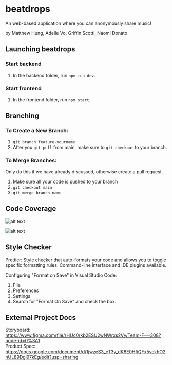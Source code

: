 # beatdrops

An web-based application where you can anonymously share music!

by Matthew Hung, Adelle Vo, Griffin Scotti, Naomi Donato

## Launching beatdrops

### Start backend

1. In the backend folder, run `npm run dev`.

### Start frontend

1. In the frontend folder, run `npm start`.

## Branching

### To Create a New Branch:

1. `git branch feature-yourname`
2. After you `git pull` from main, make sure to `git checkout` to your branch.

### To Merge Branches:

Only do this if we have already discussed, otherwise create a pull request.

1. Make sure all your code is pushed to your branch
2. `git checkout main`
3. `git merge branch-name`

## Code Coverage

![alt text](https://github.com/matthewhung09/beatdrops/blob/main/images/coverage_report.PNG)

![alt text](<img width="100" alt="backendMockTesting" src="https://user-images.githubusercontent.com/36245167/163697904-2c9ad0cd-1d1b-4b6b-a439-58e49f33b41b.png">)



## Style Checker 

Prettier: Style checker that auto-formats your code and allows you to toggle specific formatting rules. Command-line interface and IDE plugins available.

Configuring "Format on Save" in Visual Studio Code:
1. File 
2. Preferences 
3. Settings 
4. Search for "Format On Save" and check the box.

## External Project Docs

Storyboard: https://www.figma.com/file/rHUc0rkb2ESU2wNWrxs2Vy/Team-F---308?node-id=0%3A1 \
Product Spec: https://docs.google.com/document/d/1jwzeS3_eT3y_dK8E0HfiQFx5vckhO2nUL89Dgi97kEg/edit?usp=sharing
